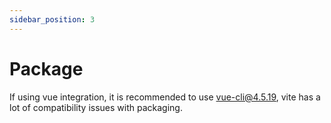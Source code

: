 ```yaml
---
sidebar_position: 3
---
```


# Package

If using vue integration, it is recommended to use [vue-cli@4.5.19](https://www.npmjs.com/package/@vue/cli/v/4.5.19), vite has a lot of compatibility issues with packaging.
